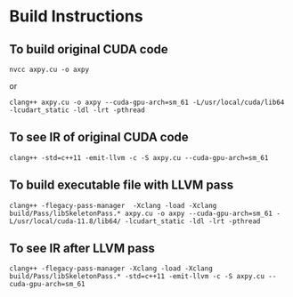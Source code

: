 # Build Instructions 

## To build original CUDA code
```
nvcc axpy.cu -o axpy
```
or
```
clang++ axpy.cu -o axpy --cuda-gpu-arch=sm_61 -L/usr/local/cuda/lib64 -lcudart_static -ldl -lrt -pthread
```

## To see IR of original CUDA code
```
clang++ -std=c++11 -emit-llvm -c -S axpy.cu --cuda-gpu-arch=sm_61
```

## To build executable file with LLVM pass
```
clang++ -flegacy-pass-manager  -Xclang -load -Xclang build/Pass/libSkeletonPass.* axpy.cu -o axpy --cuda-gpu-arch=sm_61 -L/usr/local/cuda-11.8/lib64/ -lcudart_static -ldl -lrt -pthread
```

## To see IR after LLVM pass
```
clang++ -flegacy-pass-manager -Xclang -load -Xclang build/Pass/libSkeletonPass.* -std=c++11 -emit-llvm -c -S axpy.cu --cuda-gpu-arch=sm_61
```



